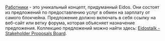 [Работники](introduction/workers) - это уникальный концепт, придуманный Eidos. Они состоят из предложений по предоставлению услуг в обмен на зарплату от самого блокчейна. Предложение должно включать в себя ссылку на веб-сайт или ветку форума, которая объясняет назначение предложения. Коллекцию предложений можно найти здесь: [Eidostalk - Stakeholder Proposals Board](https://bitsharestalk.org/index.php/board,75.0.html).